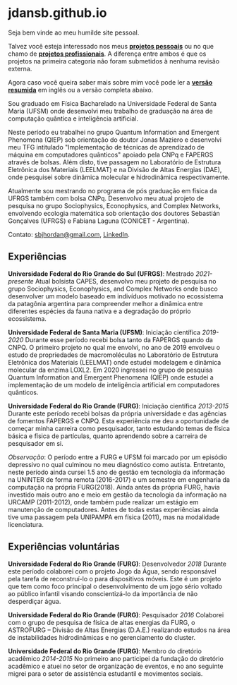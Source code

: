 # jdansb.github.io
Seja bem vinde ao meu humilde site pessoal.

Talvez você esteja interessado nos meus [**projetos pessoais**](https://github.com/jdansb/jdansb.github.io/pessoais.md) ou no que chamo de [**projetos profissionais**](https://github.com/jdansb/jdansb.github.io/profissionais.md). A diferença entre ambos é que os projetos na primeira categoria não foram submetidos à nenhuma revisão externa.

Agora caso você queira saber mais sobre mim você pode ler a [**versão resumida**](https://github.com/jdansb/jdansb.github.io/ingles.md) em inglês ou a versão completa abaixo.

Sou graduado em Física Bacharelado na Universidade Federal de Santa Maria (UFSM) onde desenvolvi meu trabalho de graduação na área de computação quântica e inteligência artificial.

Neste período eu trabalhei no grupo Quantum Information and Emergent Phenomena (QIEP) sob orientação do doutor Jonas Maziero e desenvolvi meu TFG intitulado "Implementação de técnicas de aprendizado de máquina em computadores quânticos" apoiado pela CNPq e FAPERGS através de bolsas. Além disto, tive passagem no Laboratório de Estrutura Eletrônica dos Materiais (LEELMAT) e na Divisão de Altas Energias (DAE), onde pesquisei sobre dinâmica molecular e hidrodinâmica respectivamente.

Atualmente sou mestrando no programa de pós graduação em física da UFRGS também com bolsa CNPq. Desenvolvo meu atual projeto de pesquisa no grupo Sociophysics, Econophysics, and Complex Networks, envolvendo ecologia matemática sob orientação dos doutores Sebastián Gonçalves (UFRGS) e Fabiana Laguna (CONICET - Argentina).

Contato: sbjhordan@gmail.com, [LinkedIn](https://www.linkedin.com/in/jhordan-silveira-de-borba-8a4183209/).

## Experiências

**Universidade Federal do Rio Grande do Sul (UFRGS)**: Mestrado
*2021-presente*
Atual bolsista CAPES, desenvolvo meu projeto de pesquisa no grupo Sociophysics, Econophysics, and Complex Networks onde busco desenvolver um modelo baseado em indivíduos motivado no ecossistema da patagônia argentina para compreender melhor a dinâmica entre diferentes espécies da fauna nativa e a degradação do próprio ecossistema.

**Universidade Federal de Santa Maria (UFSM)**: Iniciação científica
*2019-2020*
Durante esse período recebi bolsa tanto da FAPERGS quando da CNPQ. O primeiro projeto no qual me envolvi, no ano de 2019 envolveu o estudo de propriedades de macromoléculas no Laboratório de Estrutura Eletrônica dos Materiais (LEELMAT) onde estudei modelagem e dinâmica molecular da enzima LOXL2. Em 2020 ingressei no grupo de pesquisa Quantum Information and Emergent Phenomena (QIEP) onde estudei a implementação de um modelo de inteligência artificial em computadores quânticos.

**Universidade Federal do Rio Grande (FURG)**: Iniciação científica
*2013-2015*
Durante este período recebi bolsas da própria universidade e das agências de fomentos FAPERGS e CNPQ. Esta experiência me deu a oportunidade de começar minha carreira como pesquisador, tanto estudando temas de física básica e física de partículas, quanto aprendendo sobre a carreira de pesquisador em si.

*Observação*:
O período entre a FURG e UFSM foi marcado por um episódio depressivo no qual culminou no meu diagnóstico como autista. Entretanto, neste período ainda cursei 1.5 ano de gestão em tecnologia da informação na UNINTER de forma remota (2016-2017) e um semestre em engenharia da computação na própria FURG(2018). Ainda antes da própria FURG, havia investido mais outro ano e meio em gestão da tecnologia da informação na URCAMP (2011-2012), onde também pude realizar um estágio em manutenção de computadores. Antes de todas estas experiências ainda tive uma passagem pela UNIPAMPA em física (2011), mas na modalidade licenciatura.

## Experiências voluntárias
**Universidade Federal do Rio Grande (FURG)**: Desenvolvedor
*2018*
Durante este período colaborei com o projeto Jogo da Água, sendo responsável pela tarefa de reconstruí-lo o para dispositivos móveis. Este é um projeto que tem como foco principal o desenvolvimento de um jogo sério voltado ao público infantil visando conscientizá-lo da importância de não desperdiçar água.

**Universidade Federal do Rio Grande (FURG)**: Pesquisador
*2016*
Colaborei com o grupo de pesquisa de física de altas energias da FURG, o ASTROFURG – Divisão de Altas Energias (D.A.E.) realizando estudos na área de instabilidades hidrodinâmicas e no gerenciamento do cluster.

**Universidade Federal do Rio Grande (FURG)**: Membro do diretório acadêmico
*2014-2015*
No primeiro ano participei da fundação do diretório acadêmico e atuei no setor de organização de eventos, e no ano seguinte migrei para o setor de assistência estudantil e movimentos sociais.
